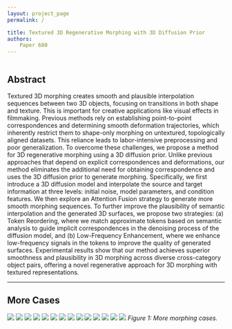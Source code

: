 ```yaml
---
layout: project_page
permalink: /

title: Textured 3D Regenerative Morphing with 3D Diffusion Prior
authors:
    Paper 680
---
```


<!-- Using HTML to center the abstract -->
<div class="columns is-centered has-text-centered">
    <div class="column is-four-fifths">
        <h2>Abstract</h2>
        <div class="content has-text-justified">
Textured 3D morphing creates smooth and plausible interpolation sequences between two 3D objects, focusing on transitions in both shape and texture. This is important for creative applications like visual effects in filmmaking. Previous methods rely on establishing point-to-point correspondences and determining smooth deformation trajectories, which inherently restrict them to shape-only morphing on untextured, topologically aligned datasets. This reliance leads to labor-intensive preprocessing and poor generalization. To overcome these challenges, we propose a method for 3D regenerative morphing using a 3D diffusion prior. Unlike previous approaches that depend on explicit correspondences and deformations, our method eliminates the additional need for obtaining correspondence and uses the 3D diffusion prior to generate morphing. Specifically, we first introduce a 3D diffusion model and interpolate the source and target information at three levels: initial noise, model parameters, and condition features. We then explore an Attention Fusion strategy to generate more smooth morphing sequences. To further improve the plausibility of semantic interpolation and the generated 3D surfaces, we propose two strategies: (a) Token Reordering, where we match approximate tokens based on semantic analysis to guide implicit correspondences in the denoising process of the diffusion model, and (b) Low-Frequency Enhancement, where we enhance low-frequency signals in the tokens to improve the quality of generated surfaces. Experimental results show that our method achieves superior smoothness and plausibility in 3D morphing across diverse cross-category object pairs, offering a novel regenerative approach for 3D morphing with textured representations.
        </div>
    </div>
</div>

---

## More Cases

![](/static/image/video_ours_1.gif) 
![](/static/image/video_ours_3.gif) ![](/static/image/video_ours_4.gif)
![](/static/image/video_ours_5.gif) ![](/static/image/video_ours_6.gif)
![](/static/image/video_ours_7.gif) ![](/static/image/video_ours_8.gif)
![](/static/image/video_ours_9.gif) ![](/static/image/video_ours_10.gif)
![](/static/image/video_ours_11.gif) ![](/static/image/video_ours_12.gif)
![](/static/image/video_ours_13.gif) ![](/static/image/video_ours_14.gif)
![](/static/image/video_ours_15.gif) 
*Figure 1: More morphing cases.*



